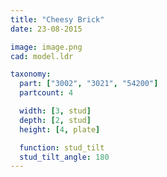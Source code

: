 ```yaml
---
title: "Cheesy Brick"
date: 23-08-2015

image: image.png
cad: model.ldr

taxonomy:
  part: ["3002", "3021", "54200"]
  partcount: 4

  width: [3, stud]
  depth: [2, stud]
  height: [4, plate]

  function: stud_tilt
  stud_tilt_angle: 180
---
```

